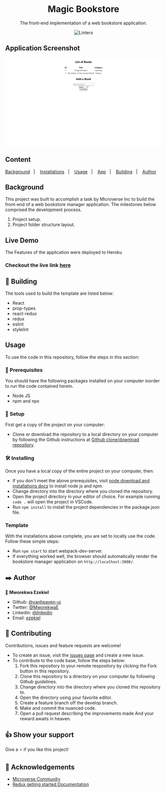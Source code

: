 <div align="center">

# Magic Bookstore

The front-end implementation of a web bookstore application.

![Linters](https://img.shields.io/badge/Linters-pass-brightgreen)

</div>

## Application Screenshot

![screenshot](screenshot/screenshot.png)
## Content

<a text-align="center" href="#about">Background</a>&nbsp;&nbsp;&nbsp;|&nbsp;&nbsp;&nbsp;
<a href="#ins">Installations</a>&nbsp;&nbsp;&nbsp;|&nbsp;&nbsp;&nbsp;
<a href="#usage">Usage</a>&nbsp;&nbsp;&nbsp;|&nbsp;&nbsp;&nbsp;
<a href="#app">App</a>&nbsp;&nbsp;&nbsp;|&nbsp;&nbsp;&nbsp;
<a href="#with">Building</a>&nbsp;&nbsp;&nbsp;|&nbsp;&nbsp;&nbsp;
<a href="#author">Author</a>

## Background <a name = "about"></a>

This project was built to accomplish a task by Microverse Inc to build the front-end of a web bookstore manager application. The milestones below comprised the development process.
1. Project setup.
2. Project folder structure layout.

## Live Demo
The Features of the application were deployed to Heroku

### Checkout the live link [here](https://secure-sierra-90806.herokuapp.com/)

## 🔧 Building<a name = "with"></a>

The tools used to build the template are listed below:

- React
- prop-types
- react-redux
- redux
- eslint
- stylelint

## Usage <a name = "usage"></a>

To use the code in this repository, follow the steps in this section:

### 🔨 Prerequisites

You should have the following packages installed on your computer inorder to run the code contained herein.

- Node JS
- npm and npx

### 🔨 Setup

First get a copy of the project on your computer:

- Clone or download the repository to a local directory on your computer by following the Github instructions at [Github clone/download repository](https://docs.github.com/en/enterprise/2.13/user/articles/cloning-a-repository).

### 🛠 Installing <a name = "ins"></a>

Once you have a local copy of the entire project on your computer, then:

- If you don't meet the above prerequisites, visit [node download and installations docs](https://docs.npmjs.com/downloading-and-installing-node-js-and-npm) to install node js and npm.
- Change directory into the directory where you cloned the repository.
- Open the project directory in your editor of choice. For example running `code .` will open the project in VSCode.
- Run `npm install` to install the project dependencies in the package.json file.

### Template <a name = "app"></a>

With the installations above complete, you are set to locally use the code. Follow these simple steps:

- Run `npm start` to start webpack-dev-server.
- If everything worked well, the browser should automatically render the bookstore manager application on `http://localhost:3000/`.

## ✒️ Author <a name = "author"></a>

👤 **Mworekwa Ezekiel**

- Github: [@vanheaven-ui](https://github.com/vanheaven-ui)
- Twitter: [@MworekwaE](https://twitter.com/MworekwaE)
- Linkedin: [@linkedin](https://www.linkedin.com/in/vanheaven/)
- Email: [ezekiel](mailto:vanheaven6@gmail.com)

## 🤝 Contributing

Contributions, issues and feature requests are welcome!

- To create an issue, visit the [issues page](https://github.com/vanheaven-ui/React-calc/issues) and create a new issue.
- To contribute to the code base, follow the steps below:
  1. Fork this repository to your remote respository by clicking the Fork button in this repository.
  2. Clone this repository to a directory on your computer by following Github guidelines.
  3. Change directory into the directory where you cloned this repository to.
  4. Open the directory using your favorite editor.
  5. Create a feature branch off the develop branch.
  6. Make and commit the nuanced code.
  7. Open a pull request describing the improvements made
     And your reward awaits in heaven.

## 👍 Show your support

Give a ⭐️ if you like this project!

## :clap: Acknowledgements

- [Microverse Community](https://www.microverse.org/) <br />
- [Redux getiing started Documentation](https://redux.js.org/introduction/getting-started)